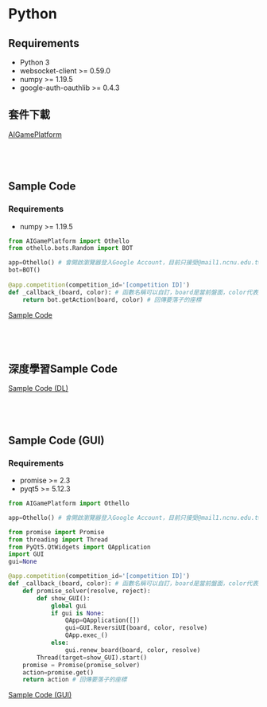# Python

## Requirements
* Python 3
* websocket-client >= 0.59.0
* numpy >= 1.19.5
* google-auth-oauthlib >= 0.4.3

## 套件下載
[AIGamePlatform](AIGamePlatform)
\
\
\
　

## Sample Code
### Requirements
* numpy >= 1.19.5

```python
from AIGamePlatform import Othello
from othello.bots.Random import BOT

app=Othello() # 會開啟瀏覽器登入Google Account，目前只接受@mail1.ncnu.edu.tw及@mail.ncnu.edu.tw
bot=BOT()
 
@app.competition(competition_id='[competition ID]')
def _callback_(board, color): # 函數名稱可以自訂，board是當前盤面，color代表黑子或白子
    return bot.getAction(board, color) # 回傳要落子的座標
```
[Sample Code](sample)
\
\
\
　

## 深度學習Sample Code
[Sample Code (DL)](sample_dl)
\
\
\
　

## Sample Code (GUI)
### Requirements
* promise >= 2.3
* pyqt5 >= 5.12.3

```python
from AIGamePlatform import Othello

app=Othello() # 會開啟瀏覽器登入Google Account，目前只接受@mail1.ncnu.edu.tw及@mail.ncnu.edu.tw

from promise import Promise
from threading import Thread
from PyQt5.QtWidgets import QApplication
import GUI
gui=None

@app.competition(competition_id='[competition ID]')
def _callback_(board, color): # 函數名稱可以自訂，board是當前盤面，color代表黑子或白子
    def promise_solver(resolve, reject):
        def show_GUI():
            global gui
            if gui is None:
                QApp=QApplication([])
                gui=GUI.ReversiUI(board, color, resolve)
                QApp.exec_()
            else:
                gui.renew_board(board, color, resolve)
        Thread(target=show_GUI).start()
    promise = Promise(promise_solver)
    action=promise.get()
    return action # 回傳要落子的座標
```
[Sample Code (GUI)](sample_GUI)


